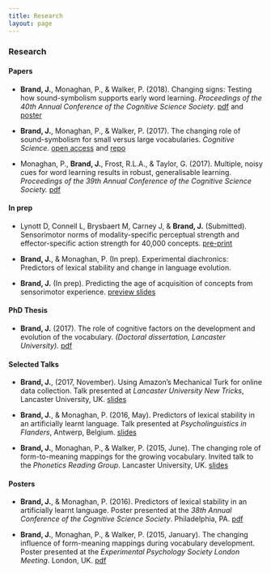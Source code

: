 ```yaml
---
title: Research
layout: page
---
```


### Research

<!-- 
#### Online Tutorials

* [Introduction to data exploration and visualisation in R](https://jamesbrandscience.github.io/LASS_workshop_ggplot2/Day_2.html)
 -->

#### Papers


* **Brand, J.**, Monaghan, P., & Walker, P. (2018). Changing signs: Testing how sound-symbolism supports early word learning. _Proceedings of the 40th Annual Conference of the Cognitive Science Society_. [pdf](http://eprints.lancs.ac.uk/125208/1/Brand_31_01_2018_final.pdf) and [poster](https://jamesbrandscience.github.io/assets/Brand_Monaghan_Walker_CogSci_18.pdf)

* **Brand, J.**, Monaghan, P., & Walker, P. (2017). The changing role of sound-symbolism for small versus large vocabularies. _Cognitive Science_. [open access](http://onlinelibrary.wiley.com/doi/10.1111/cogs.12565/full) and [repo](https://github.com/jamesbrandscience/Brand_Monaghan_Walker_17)

* Monaghan, P., **Brand, J.**, Frost, R.L.A., & Taylor, G. (2017). Multiple, noisy cues for word learning results in robust, generalisable learning. _Proceedings of the 39th Annual Conference of the Cognitive Science Society._
[pdf](http://www.lancaster.ac.uk/staff/monaghan/papers/monaghan_brand_frost_taylor_17_cogsciconf.pdf)

#### In prep

* Lynott D, Connell L, Brysbaert M, Carney J, &  **Brand, J.** (Submitted). Sensorimotor norms of modality-specific perceptual strength and effector-specific action strength for 40,000 concepts. [pre-print](https://psyarxiv.com/ktjwp)

* **Brand, J.**, & Monaghan, P. (In prep). Experimental diachronics: Predictors of lexical stability and change in language evolution.

* **Brand, J.** (In prep). Predicting the age of acquisition of concepts from sensorimotor experience. [preview slides](https://jamesbrandscience.github.io/assets/LuCiD_090718.pdf)

#### PhD Thesis

* **Brand, J.** (2017). The role of cognitive factors on the development and evolution of the vocabulary. _(Doctoral dissertation, Lancaster University)._
[pdf](http://eprints.lancs.ac.uk/123794/1/2018BrandPhD.pdf)

#### Selected Talks

* **Brand, J.**, (2017, November). Using Amazon’s Mechanical Turk for online data collection. Talk presented at _Lancaster University New Tricks_, Lancaster University, UK.
[slides](https://jamesbrandscience.github.io/assets/MTurk_new_tricks_161117.pdf)

* **Brand, J.**, & Monaghan, P. (2016, May). Predictors of lexical stability in an artificially learnt language. Talk presented at _Psycholinguistics in Flanders_, Antwerp, Belgium.
[slides](https://jamesbrandscience.github.io/assets/PiF_JB_270516.pdf)

* **Brand, J.**, Monaghan, P., & Walker, P. (2015, June). The changing role of form-to-meaning mappings for the growing vocabulary. Invited talk to the _Phonetics Reading Group_. Lancaster University, UK.
[slides](https://jamesbrandscience.github.io/assets/Phonetics_Lab_261015.pdf)

#### Posters

* **Brand, J.**, & Monaghan, P. (2016). Predictors of lexical stability in an artificially learnt language. Poster presented at the _38th Annual Conference of the Cognitive Science Society_. Philadelphia, PA.
[pdf](https://jamesbrandscience.github.io/assets/CogSci_poster_JB_final.pdf)

* **Brand, J.**, Monaghan, P., & Walker, P. (2015, January). The changing influence of form-meaning mappings during vocabulary development. Poster presented at the _Experimental Psychology Society London Meeting_. London, UK.
[pdf](https://jamesbrandscience.github.io/assets/EPS_conference_2015.pdf)
